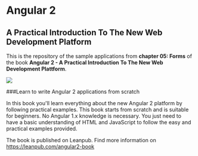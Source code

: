 # Angular 2
## A Practical Introduction To The New Web Development Platform
This is the repository of the sample applications from **chapter 05: Forms** of the book **Angular 2 - A Practical Introduction To The New Web Development Plattform**.

![](https://s3.amazonaws.com/titlepages.leanpub.com/angular2-book/large?1445601551)

###Learn to write Angular 2 applications from scratch

In this book you'll learn everything about the new Angular 2 platform by following practical examples. This book starts from scratch and is suitable for beginners. No Angular 1.x knowledge is necessary. You just need to have a basic understanding of HTML and JavaScript to follow the easy and practical examples provided.

The book is published on Leanpub. Find more information on <https://leanpub.com/angular2-book>
